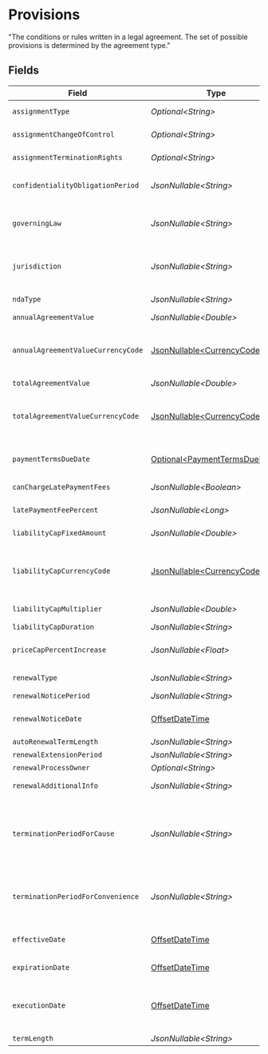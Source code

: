 # Provisions

"The conditions or rules written in a legal agreement. The set of possible provisions is determined by the agreement type."



## Fields

| Field                                                                                                                                                                                                                           | Type                                                                                                                                                                                                                            | Required                                                                                                                                                                                                                        | Description                                                                                                                                                                                                                     | Example                                                                                                                                                                                                                         |
| ------------------------------------------------------------------------------------------------------------------------------------------------------------------------------------------------------------------------------- | ------------------------------------------------------------------------------------------------------------------------------------------------------------------------------------------------------------------------------- | ------------------------------------------------------------------------------------------------------------------------------------------------------------------------------------------------------------------------------- | ------------------------------------------------------------------------------------------------------------------------------------------------------------------------------------------------------------------------------- | ------------------------------------------------------------------------------------------------------------------------------------------------------------------------------------------------------------------------------- |
| `assignmentType`                                                                                                                                                                                                                | *Optional\<String>*                                                                                                                                                                                                             | :heavy_minus_sign:                                                                                                                                                                                                              | The type of assignment rights in the agreement (e.g., transferability)                                                                                                                                                          |                                                                                                                                                                                                                                 |
| `assignmentChangeOfControl`                                                                                                                                                                                                     | *Optional\<String>*                                                                                                                                                                                                             | :heavy_minus_sign:                                                                                                                                                                                                              | Provisions related to changes in control of the assigning party                                                                                                                                                                 |                                                                                                                                                                                                                                 |
| `assignmentTerminationRights`                                                                                                                                                                                                   | *Optional\<String>*                                                                                                                                                                                                             | :heavy_minus_sign:                                                                                                                                                                                                              | Provisions for the termination of assignment rights                                                                                                                                                                             |                                                                                                                                                                                                                                 |
| `confidentialityObligationPeriod`                                                                                                                                                                                               | *JsonNullable\<String>*                                                                                                                                                                                                         | :heavy_minus_sign:                                                                                                                                                                                                              | A subset of ISO 8601 duration. Fractional or negative values are not supported.                                                                                                                                                 | P30D                                                                                                                                                                                                                            |
| `governingLaw`                                                                                                                                                                                                                  | *JsonNullable\<String>*                                                                                                                                                                                                         | :heavy_minus_sign:                                                                                                                                                                                                              | The governing law clause identifies the substantive law that will govern the rights and obligations of the parties to the agreement.                                                                                            |                                                                                                                                                                                                                                 |
| `jurisdiction`                                                                                                                                                                                                                  | *JsonNullable\<String>*                                                                                                                                                                                                         | :heavy_minus_sign:                                                                                                                                                                                                              | A jurisdiction clause expressly sets out which courts or tribunals have the power to hear a dispute which arises under the agreement.                                                                                           |                                                                                                                                                                                                                                 |
| `ndaType`                                                                                                                                                                                                                       | *JsonNullable\<String>*                                                                                                                                                                                                         | :heavy_minus_sign:                                                                                                                                                                                                              | Type of non-disclosure agreement (e.g., unilateral, bilateral).                                                                                                                                                                 |                                                                                                                                                                                                                                 |
| `annualAgreementValue`                                                                                                                                                                                                          | *JsonNullable\<Double>*                                                                                                                                                                                                         | :heavy_minus_sign:                                                                                                                                                                                                              | Total annual value of the agreement.                                                                                                                                                                                            |                                                                                                                                                                                                                                 |
| `annualAgreementValueCurrencyCode`                                                                                                                                                                                              | [JsonNullable\<CurrencyCode>](../../models/components/CurrencyCode.md)                                                                                                                                                          | :heavy_minus_sign:                                                                                                                                                                                                              | 'ISO 4217 codes. From https://en.wikipedia.org/wiki/ISO_4217<br/>https://www.currency-iso.org/en/home/tables/table-a1.html'<br/>                                                                                                |                                                                                                                                                                                                                                 |
| `totalAgreementValue`                                                                                                                                                                                                           | *JsonNullable\<Double>*                                                                                                                                                                                                         | :heavy_minus_sign:                                                                                                                                                                                                              | Total value of the agreement.                                                                                                                                                                                                   |                                                                                                                                                                                                                                 |
| `totalAgreementValueCurrencyCode`                                                                                                                                                                                               | [JsonNullable\<CurrencyCode>](../../models/components/CurrencyCode.md)                                                                                                                                                          | :heavy_minus_sign:                                                                                                                                                                                                              | 'ISO 4217 codes. From https://en.wikipedia.org/wiki/ISO_4217<br/>https://www.currency-iso.org/en/home/tables/table-a1.html'<br/>                                                                                                |                                                                                                                                                                                                                                 |
| `paymentTermsDueDate`                                                                                                                                                                                                           | [Optional\<PaymentTermsDueDate>](../../models/components/PaymentTermsDueDate.md)                                                                                                                                                | :heavy_minus_sign:                                                                                                                                                                                                              | Terms specifying the payment due date, based on a defined number of days or other conditions.                                                                                                                                   |                                                                                                                                                                                                                                 |
| `canChargeLatePaymentFees`                                                                                                                                                                                                      | *JsonNullable\<Boolean>*                                                                                                                                                                                                        | :heavy_minus_sign:                                                                                                                                                                                                              | Indicates if late payment fees can be charged.                                                                                                                                                                                  |                                                                                                                                                                                                                                 |
| `latePaymentFeePercent`                                                                                                                                                                                                         | *JsonNullable\<Long>*                                                                                                                                                                                                           | :heavy_minus_sign:                                                                                                                                                                                                              | Percentage fee charged on late payments.                                                                                                                                                                                        |                                                                                                                                                                                                                                 |
| `liabilityCapFixedAmount`                                                                                                                                                                                                       | *JsonNullable\<Double>*                                                                                                                                                                                                         | :heavy_minus_sign:                                                                                                                                                                                                              | Maximum liability cap in the agreement                                                                                                                                                                                          |                                                                                                                                                                                                                                 |
| `liabilityCapCurrencyCode`                                                                                                                                                                                                      | [JsonNullable\<CurrencyCode>](../../models/components/CurrencyCode.md)                                                                                                                                                          | :heavy_minus_sign:                                                                                                                                                                                                              | 'ISO 4217 codes. From https://en.wikipedia.org/wiki/ISO_4217<br/>https://www.currency-iso.org/en/home/tables/table-a1.html'<br/>                                                                                                |                                                                                                                                                                                                                                 |
| `liabilityCapMultiplier`                                                                                                                                                                                                        | *JsonNullable\<Double>*                                                                                                                                                                                                         | :heavy_minus_sign:                                                                                                                                                                                                              | Multiplier applied to calculate the liability cap                                                                                                                                                                               |                                                                                                                                                                                                                                 |
| `liabilityCapDuration`                                                                                                                                                                                                          | *JsonNullable\<String>*                                                                                                                                                                                                         | :heavy_minus_sign:                                                                                                                                                                                                              | N/A                                                                                                                                                                                                                             | P30D                                                                                                                                                                                                                            |
| `priceCapPercentIncrease`                                                                                                                                                                                                       | *JsonNullable\<Float>*                                                                                                                                                                                                          | :heavy_minus_sign:                                                                                                                                                                                                              | Maximum allowed percentage increase in prices, limited between 0 and 100.                                                                                                                                                       |                                                                                                                                                                                                                                 |
| `renewalType`                                                                                                                                                                                                                   | *JsonNullable\<String>*                                                                                                                                                                                                         | :heavy_minus_sign:                                                                                                                                                                                                              | Specifies the type of renewal (e.g., automatic, manual).                                                                                                                                                                        |                                                                                                                                                                                                                                 |
| `renewalNoticePeriod`                                                                                                                                                                                                           | *JsonNullable\<String>*                                                                                                                                                                                                         | :heavy_minus_sign:                                                                                                                                                                                                              | N/A                                                                                                                                                                                                                             | P30D                                                                                                                                                                                                                            |
| `renewalNoticeDate`                                                                                                                                                                                                             | [OffsetDateTime](https://docs.oracle.com/javase/8/docs/api/java/time/OffsetDateTime.html)                                                                                                                                       | :heavy_minus_sign:                                                                                                                                                                                                              | Calculated field based on renewal notice period. (agreement expiration date - renewal notice period duration)                                                                                                                   | 2024-08-01T00:00:00+02:00                                                                                                                                                                                                       |
| `autoRenewalTermLength`                                                                                                                                                                                                         | *JsonNullable\<String>*                                                                                                                                                                                                         | :heavy_minus_sign:                                                                                                                                                                                                              | N/A                                                                                                                                                                                                                             | P30D                                                                                                                                                                                                                            |
| `renewalExtensionPeriod`                                                                                                                                                                                                        | *JsonNullable\<String>*                                                                                                                                                                                                         | :heavy_minus_sign:                                                                                                                                                                                                              | N/A                                                                                                                                                                                                                             | P30D                                                                                                                                                                                                                            |
| `renewalProcessOwner`                                                                                                                                                                                                           | *Optional\<String>*                                                                                                                                                                                                             | :heavy_minus_sign:                                                                                                                                                                                                              | The userId parameter                                                                                                                                                                                                            |                                                                                                                                                                                                                                 |
| `renewalAdditionalInfo`                                                                                                                                                                                                         | *JsonNullable\<String>*                                                                                                                                                                                                         | :heavy_minus_sign:                                                                                                                                                                                                              | Additional information related to the renewal process.                                                                                                                                                                          |                                                                                                                                                                                                                                 |
| `terminationPeriodForCause`                                                                                                                                                                                                     | *JsonNullable\<String>*                                                                                                                                                                                                         | :heavy_minus_sign:                                                                                                                                                                                                              | The specific duration that a party has to give notice before terminating the agreement due to a significant breach or violation of terms. <br/>This period allows the other party to address the cause or prepare for termination.<br/> | P6M                                                                                                                                                                                                                             |
| `terminationPeriodForConvenience`                                                                                                                                                                                               | *JsonNullable\<String>*                                                                                                                                                                                                         | :heavy_minus_sign:                                                                                                                                                                                                              | Specifies the required notice period that a party must provide before terminating the agreement for convenience, without cause, under the terms outlined in the contract.                                                       | P6M                                                                                                                                                                                                                             |
| `effectiveDate`                                                                                                                                                                                                                 | [OffsetDateTime](https://docs.oracle.com/javase/8/docs/api/java/time/OffsetDateTime.html)                                                                                                                                       | :heavy_minus_sign:                                                                                                                                                                                                              | The date when the terms of the agreement start to apply and become legally binding.                                                                                                                                             | 2025-01-01T00:00:00+02:00                                                                                                                                                                                                       |
| `expirationDate`                                                                                                                                                                                                                | [OffsetDateTime](https://docs.oracle.com/javase/8/docs/api/java/time/OffsetDateTime.html)                                                                                                                                       | :heavy_minus_sign:                                                                                                                                                                                                              | The date when the agreement ends and is no longer valid or enforceable.                                                                                                                                                         | 2025-12-31                                                                                                                                                                                                                      |
| `executionDate`                                                                                                                                                                                                                 | [OffsetDateTime](https://docs.oracle.com/javase/8/docs/api/java/time/OffsetDateTime.html)                                                                                                                                       | :heavy_minus_sign:                                                                                                                                                                                                              | The date when the agreement is signed by all parties, making it officially binding. This is not necessarily the same as the effective date.                                                                                     | 2024-12-16T09:13:22+02:00                                                                                                                                                                                                       |
| `termLength`                                                                                                                                                                                                                    | *JsonNullable\<String>*                                                                                                                                                                                                         | :heavy_minus_sign:                                                                                                                                                                                                              | Overall duration of the agreement.                                                                                                                                                                                              | P30D                                                                                                                                                                                                                            |
